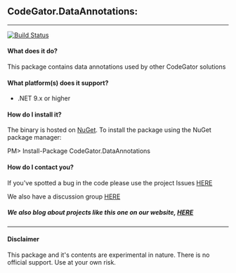## CodeGator.DataAnnotations: 
---

[![Build Status](https://dev.azure.com/codegator/CodeGator.DataAnnotations/_apis/build/status%2FCodeGator.CodeGator.DataAnnotations?branchName=main)](https://dev.azure.com/codegator/CodeGator.DataAnnotations/_build/latest?definitionId=112&branchName=main)

#### What does it do?
This package contains data annotations used by other CodeGator solutions

#### What platform(s) does it support?
* .NET 9.x or higher

#### How do I install it?
The binary is hosted on [NuGet](https://www.nuget.org/packages/Codegator.DataAnnotations/). To install the package using the NuGet package manager:

PM> Install-Package CodeGator.DataAnnotations

#### How do I contact you?
If you've spotted a bug in the code please use the project Issues [HERE](https://github.com/CodeGator/CodeGator.DataAnnotations/issues)

We also have a discussion group [HERE](https://github.com/CodeGator/CodeGator.DataAnnotations/discussions)

##### We also blog about projects like this one on our website, [HERE](http://www.codegator.com)
---
#### Disclaimer
This package and it's contents are experimental in nature. There is no official support. Use at your own risk.